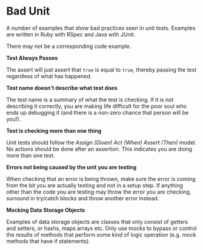 # Bad Unit

A number of examples that show bad practices seen in unit tests.
Examples are written in Ruby with RSpec and Java with JUnit.

There may not be a corresponding code example.

**Test Always Passes**

  The assert will just assert that `true` is equal to `true`, thereby passing the test regardless of what has happened.

**Test name doesn't describe what test does**

  The test name is a summary of what the test is checking.
If it is not describing it correctly, you are making life difficult for the poor soul who ends up debugging it (and there is a non-zero chance that person will be you!).

**Test is checking more than one thing**

  Unit tests should follow the *Assign (Given)* *Act (When)* *Assert (Then)* model.
No actions should be done after an assertion. This indicates you are doing more than one test. 

**Errors not being caused by the unit you are testing**

  When checking that an error is being thrown, make sure the error is coming from the bit you are actually testing and not in a setup step.
If anything other than the code you are testing may throw the error you are checking, surround in try/catch blocks and throw another error instead.

**Mocking Data Storage Objects**
  
  Examples of data storage objects are classes that only consist of getters and setters, or hashs, maps arrays etc. Only use mocks to bypass or control the results of methods that perform some kind of logic operation (e.g. mock methods that have if statements).
